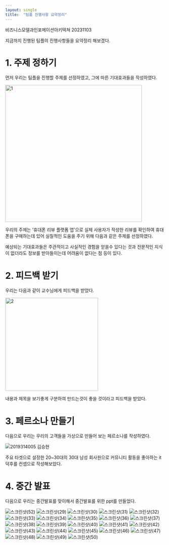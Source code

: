 ```yaml
---
layout: single
title:  "팀플 진행사항 요약정리"
---
```

비즈니스모델과인포메이션아키텍쳐 20231103

지금까지 진행된 팀플의 진행사항들을 요약정리 해보겠다.

# 1. 주제 정하기
먼저 우리는 팀플을 진행할 주제를 선정하였고, 그에 따른 기대효과들을 작성하였다.

<img width="433" alt="1" src="https://github.com/kimseonghyunn/kimseonghyunn.github.io/assets/121752791/7f05af28-a6b0-424c-9f34-e980f3e9b26c">

우리의 주제는 '휴대폰 리뷰 플랫폼 앱'으로 실제 사용자가 작성한 리뷰를 확인하여 휴대폰을 구매하는데 있어 실질적인 도움을 주기 위해 다음과 같은 주제를 선정하였다.

예상되는 기대효과들은 주관적이고 사실적인 경험을 얻을수 있다는 것과 전문적인 지식이 없더라도 정보를 받아들이는데 어려움이 없다는 점 등이 있다.

# 2. 피드백 받기
우리는 다음과 같이 교수님에게 피드백을 받았다.

<img width="294" alt="2" src="https://github.com/kimseonghyunn/kimseonghyunn.github.io/assets/121752791/4951b1d1-53eb-436e-82bd-2326611fb77a">

내용과 제목을 보기좋게 구분하여 만드는것이 좋을 것이라고 피드백을 받았다.

# 3. 페르소나 만들기
다음으로 우리는 우리의 고객들을 가상으로 만들어 보는 페르소나를 작성하였다.

![2019314005 김승현](https://github.com/kimseonghyunn/kimseonghyunn.github.io/assets/121752791/d1503f88-ed4f-4ef2-b772-326fbc882f48)

주요 타겟으로 설정한 20~30대의 30대 남성 회사원으로 커뮤니티 활동을 좋아하는 it덕후를 컨셉으로 작성해보았다.

# 4. 중간 발표
다음으로 우리는 중간발표를 맞이해서 중간발표를 위한 ppt를 만들었다.

![스크린샷(52)](https://github.com/kimseonghyunn/kimseonghyunn.github.io/assets/121752791/461e78f3-68bc-4804-b345-7aecdb44b2ce)
![스크린샷(29)](https://github.com/kimseonghyunn/kimseonghyunn.github.io/assets/121752791/3c81045d-c4ae-4885-9ef0-bc9d49144498)
![스크린샷(30)](https://github.com/kimseonghyunn/kimseonghyunn.github.io/assets/121752791/ca378d10-88ed-4826-bb36-5b240c166758)
![스크린샷(31)](https://github.com/kimseonghyunn/kimseonghyunn.github.io/assets/121752791/cf9b55e8-3405-432f-ab2d-d678367ebfa2)
![스크린샷(32)](https://github.com/kimseonghyunn/kimseonghyunn.github.io/assets/121752791/b025c88a-1201-49b7-bde7-c46946443b68)
![스크린샷(33)](https://github.com/kimseonghyunn/kimseonghyunn.github.io/assets/121752791/bf24231f-42e9-4861-a076-4c1d3fb6e639)
![스크린샷(34)](https://github.com/kimseonghyunn/kimseonghyunn.github.io/assets/121752791/cef55756-fb7e-40fb-a9cd-1282563b8e24)
![스크린샷(35)](https://github.com/kimseonghyunn/kimseonghyunn.github.io/assets/121752791/ca1b47e0-d592-432a-a4ef-88dcac77c70c)
![스크린샷(36)](https://github.com/kimseonghyunn/kimseonghyunn.github.io/assets/121752791/a405aa4b-8b68-46b2-adf2-6ff0963c0181)
![스크린샷(37)](https://github.com/kimseonghyunn/kimseonghyunn.github.io/assets/121752791/cdbef002-0708-4e2a-84ce-54fb6f644343)
![스크린샷(38)](https://github.com/kimseonghyunn/kimseonghyunn.github.io/assets/121752791/2a9aad91-6080-48b1-af74-b7c7e8d3da56)
![스크린샷(39)](https://github.com/kimseonghyunn/kimseonghyunn.github.io/assets/121752791/720ec247-21a7-4176-8316-991f5778e603)
![스크린샷(40)](https://github.com/kimseonghyunn/kimseonghyunn.github.io/assets/121752791/27305aee-2f22-4c80-989e-306dc4988c4e)
![스크린샷(41)](https://github.com/kimseonghyunn/kimseonghyunn.github.io/assets/121752791/d36ce6df-5829-4b98-85fe-ee226d11c881)
![스크린샷(42)](https://github.com/kimseonghyunn/kimseonghyunn.github.io/assets/121752791/e155f344-5902-4c81-8389-21432f9895dc)
![스크린샷(43)](https://github.com/kimseonghyunn/kimseonghyunn.github.io/assets/121752791/58264e8b-7dab-4983-a9d4-f6511f90257b)
![스크린샷(44)](https://github.com/kimseonghyunn/kimseonghyunn.github.io/assets/121752791/c401e99c-c67e-44bf-9f2a-11c92c24d94e)
![스크린샷(45)](https://github.com/kimseonghyunn/kimseonghyunn.github.io/assets/121752791/07d077f6-bfb6-4d73-a9fb-ba909fe26866)
![스크린샷(46)](https://github.com/kimseonghyunn/kimseonghyunn.github.io/assets/121752791/aa30da6e-9e6e-4ad4-b46e-feb6c2d4559c)
![스크린샷(47)](https://github.com/kimseonghyunn/kimseonghyunn.github.io/assets/121752791/b5ab98d8-1d84-4cc2-8c1c-be518749f960)
![스크린샷(48)](https://github.com/kimseonghyunn/kimseonghyunn.github.io/assets/121752791/b07f68c8-6521-445c-b1c1-c3c2cdf99fc6)
![스크린샷(49)](https://github.com/kimseonghyunn/kimseonghyunn.github.io/assets/121752791/c2a32973-d7c4-4f2c-8f6e-157d813d6c95)
![스크린샷(50)](https://github.com/kimseonghyunn/kimseonghyunn.github.io/assets/121752791/48340e51-c7f2-4802-9a84-fb4dc1c2e326)
